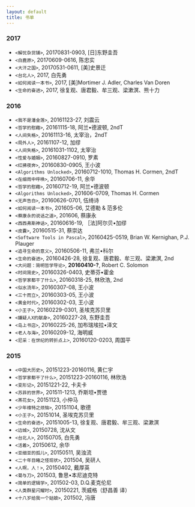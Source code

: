 ```yaml
---
layout: default
title: 书单
---
```


### 2017

* `<解忧杂货铺>`, 20170831-0903, [日]东野圭吾
* `<白鹿原>`, 20170609-0616, 陈忠实
* `<大汗之国>`, 20170531-0611, [美]史景迁
* `<台北人>`, 2017, 白先勇
* `<如何阅读一本书>`, 2017, [美]Mortimer J. Adler, Charles Van Doren
* `<生命的奋进>`, 2017, 徐复观、唐君毅、牟三观、梁漱溟、熊十力

### 2016

* `<我不是潘金莲>`, 20161123-27, 刘震云
* `<哲学的慰藉>`, 20161115-18, 阿兰•德波顿, 2ndT
* `<人间失格>`, 20161113-16, 太宰治，2ndT
* `<局外人>`, 20161107-12, 加缪
* `<人间失格>`, 20161031-1102, 太宰治
* `<性爱与婚姻>`, 20160827-0910, 罗素
* `<红拂夜奔>`, 20160830-0905, 王小波
* `<Algorithms Unlocked>`, 20160712-1010, Thomas H. Cormen, 2ndT
* `<在细雨中呼唤>`, 20160706-11, 余华
* `<哲学的慰藉>`, 20160712-19, 阿兰•德波顿
* `<Algorithms Unlocked>`, 201606-0709, Thomas H. Cormen
* `<无声告白>`, 20160626-0701, 伍绮诗
* `<如何阅读一本书>`, 201605-06, 艾德勒 & 范多伦
* `<蔡康永的说话之道>`, 201606, 蔡康永
* `<西西弗斯神话>`, 20160616-19, ［法]阿尔贝•加缪
* `<皮囊>`, 20160515-31, 蔡崇达
* `<Software Tools in Pascal>`, 20160425-0519, Brian W. Kernighan, P.J. Plauger
* `<追寻生命的意义>`, 20160506-11, 弗兰•科尔
* `<生命的奋进>`, 20160426-28, 徐复观、唐君毅、牟三观、梁漱溟, 2nd 
* `<大问题：简明哲学导论>`, **20160410-?**, Robert C. Solomon 
* `<时间简史>`, 20160326-0403, 史蒂芬•霍金 
* `<哲学家都干了什么>`, 20160318-25, 林欣浩, 2nd
* `<似水流年>`, 20160307-08, 王小波
* `<三十而立>`, 20160303-05, 王小波
* `<黄金时代>`, 20160302-03, 王小波
* `<小王子>`, 20160229-0301, 圣埃克苏贝里
* `<嫌疑人X的献身>`, 20160227-28, 东野圭吾
* `<岛上书店>`, 20160225-26, 加布瑞埃拉•泽文
* `<老人与海>`, 20160209-12, 海明威
* `<尼采：在世纪的转折点上>`, 20160120-0203, 周国平

### 2015

* `<中国大历史>`, 20151223-20160116, 黄仁宇
* `<哲学家都干了什么>`, 20151223-20160116, 林欣浩
* `<变形记>`, 20151221-22, 卡夫卡
* `<苏菲的世界>`, 201511-1213, 乔斯坦•贾徳
* `<茶花女>`, 20151123, 小仲马
* `<少年维特之烦恼>`, 20151104, 歌德
* `<小王子>`, 20151014, 圣埃克苏贝里
* `<生命的奋进>`, 20151005-13, 徐复观、唐君毅、牟三观、梁漱溟
* `<边城>`, 20150728, 沈从文
* `<台北人>`, 20150705, 白先勇
* `<活着>`, 20150612, 余华
* `<亚细亚的孤儿>`, 20150511, 吴浊流
* `<二十年目睹之怪现状>`, 201504, 吴研人
* `<人啊，人！>`, 20150402, 戴厚英
* `<菊与刀>`, 201503, 鲁思•本尼迪克特
* `<简单的逻辑学>`, 201502-03, D.Q.麦克伦尼
* `<人类群星闪耀时>`, 20150221, 茨威格（舒昌善 译）
* `<十八岁给我一个姑娘>`, 201502, 冯唐
